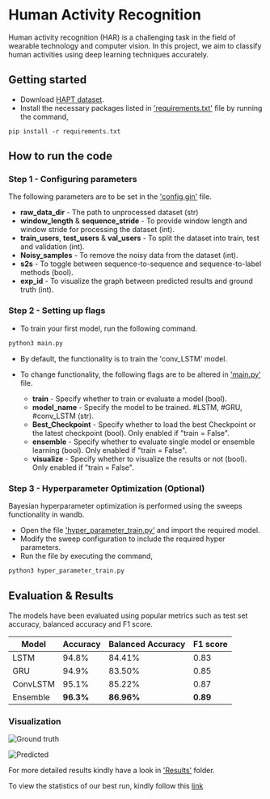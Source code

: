 # Human Activity Recognition
Human activity recognition (HAR) is a challenging task in the field of wearable technology and computer vision. In this project, we aim to classify human activities using deep learning techniques accurately.

## Getting started

- Download [HAPT dataset](https://archive.ics.uci.edu/ml/datasets/Smartphone-Based+Recognition+of+Human+Activities+and+Postural+Transitions).
- Install the necessary packages listed in ['requirements.txt'](https://github.tik.uni-stuttgart.de/iss/dl-lab-22w-team04/blob/master/requirements.txt) file by running the command,
  
```
pip install -r requirements.txt
``` 
## How to run the code
### Step 1 - Configuring parameters

The following parameters are to be set in the ['config.gin'](https://github.tik.uni-stuttgart.de/iss/dl-lab-22w-team04/blob/master/Human_Activity_Recognition/configs/config.gin) file.
    
  - **raw_data_dir** - The path to unprocessed dataset (str)
  - __window_length__ & __sequence_stride__ - To provide window length and window stride for processing the dataset (int).
  - **train_users**, **test_users** & **val_users** - To split the dataset into train, test and validation (int). 
  - **Noisy_samples** - To remove the noisy data from the dataset (int). 
  - **s2s** - To toggle between sequence-to-sequence and sequence-to-label methods (bool).
  - **exp_id** - To visualize the graph between predicted results and ground truth (int).

### Step 2 - Setting up flags

- To train your first model, run the following command.

```python
python3 main.py
```
- By default, the functionality is to train the 'conv_LSTM' model.

- To change functionality, the following flags are to be altered in ['main.py'](https://github.tik.uni-stuttgart.de/iss/dl-lab-22w-team04/blob/master/Human_Activity_Recognition/main.py) file.
  
  - __train__ - Specify whether to train or evaluate a model (bool).
  - __model_name__ - Specify the model to be trained. #LSTM, #GRU, #conv_LSTM (str).
  - __Best_Checkpoint__ - Specify whether to load the best Checkpoint or the latest checkpoint (bool). Only enabled if "train = False".
  - __ensemble__ - Specify whether to evaluate single model or ensemble learning (bool). Only enabled if "train = False".
  - __visualize__ - Specify whether to visualize the results or not (bool). Only enabled if "train = False".

### Step 3 - Hyperparameter Optimization (Optional)

Bayesian hyperparameter optimization is performed using the sweeps functionality in wandb. 

  - Open the file ['hyper_parameter_train.py'](https://github.tik.uni-stuttgart.de/iss/dl-lab-22w-team04/blob/master/Human_Activity_Recognition/hyper_parameter_train.py) and import the required model.
  - Modify the sweep configuration to include the required hyper parameters.
  - Run the file by executing the command,

```python
python3 hyper_parameter_train.py
```
## Evaluation & Results

The models have been evaluated using popular metrics such as test set accuracy, balanced accuracy and F1 score.

Model | Accuracy | Balanced Accuracy | F1 score 
--- | --- | --- | --- 
LSTM | 94.8% | 84.41% | 0.83 
GRU | 94.9% | 83.50% | 0.85 
ConvLSTM | 95.1% | 85.22% | 0.87
Ensemble | **96.3%** | **86.96%** | **0.89** 

### Visualization

![Ground truth](https://github.tik.uni-stuttgart.de/iss/dl-lab-22w-team04/blob/master/Human_Activity_Recognition/Results/Visualization/GroundTruth_Visualization.png)

![Predicted](https://github.tik.uni-stuttgart.de/iss/dl-lab-22w-team04/blob/master/Human_Activity_Recognition/Results/Visualization/Prediction_Visualization.png)

For more detailed results kindly have a look in ['Results'](https://github.tik.uni-stuttgart.de/iss/dl-lab-22w-team04/tree/master/Human_Activity_Recognition/Results) folder.

To view the statistics of our best run, kindly follow this [link](https://wandb.ai/team_4_dl/Human_Activity_recognition_Best_Runs?workspace=default)
